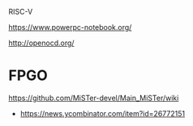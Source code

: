 RISC-V

https://www.powerpc-notebook.org/

http://openocd.org/

# FPGO
https://github.com/MiSTer-devel/Main_MiSTer/wiki
* https://news.ycombinator.com/item?id=26772151